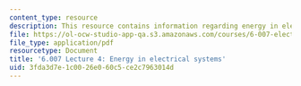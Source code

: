 ```yaml
---
content_type: resource
description: This resource contains information regarding energy in electrical systems.
file: https://ol-ocw-studio-app-qa.s3.amazonaws.com/courses/6-007-electromagnetic-energy-from-motors-to-lasers-spring-2011/3fda3d7e1c0026e060c5ce2c7963014d_MIT6_007S11_lec04.pdf
file_type: application/pdf
resourcetype: Document
title: '6.007 Lecture 4: Energy in electrical systems'
uid: 3fda3d7e-1c00-26e0-60c5-ce2c7963014d
---
```

